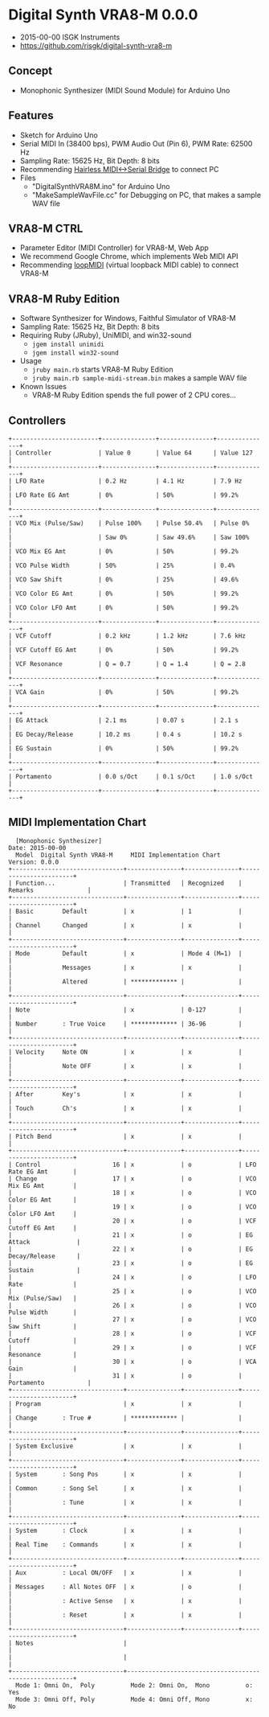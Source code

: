 # Digital Synth VRA8-M 0.0.0

- 2015-00-00 ISGK Instruments
- <https://github.com/risgk/digital-synth-vra8-m>

## Concept

- Monophonic Synthesizer (MIDI Sound Module) for Arduino Uno

## Features

- Sketch for Arduino Uno
- Serial MIDI In (38400 bps), PWM Audio Out (Pin 6), PWM Rate: 62500 Hz
- Sampling Rate: 15625 Hz, Bit Depth: 8 bits
- Recommending [Hairless MIDI<->Serial Bridge](http://projectgus.github.io/hairless-midiserial/) to connect PC
- Files
    - "DigitalSynthVRA8M.ino" for Arduino Uno
    - "MakeSampleWavFile.cc" for Debugging on PC, that makes a sample WAV file

## VRA8-M CTRL

- Parameter Editor (MIDI Controller) for VRA8-M, Web App
- We recommend Google Chrome, which implements Web MIDI API
- Recommending [loopMIDI](http://www.tobias-erichsen.de/software/loopmidi.html) (virtual loopback MIDI cable) to connect VRA8-M

## VRA8-M Ruby Edition

- Software Synthesizer for Windows, Faithful Simulator of VRA8-M
- Sampling Rate: 15625 Hz, Bit Depth: 8 bits
- Requiring Ruby (JRuby), UniMIDI, and win32-sound
    - `jgem install unimidi`
    - `jgem install win32-sound`
- Usage
    - `jruby main.rb` starts VRA8-M Ruby Edition
    - `jruby main.rb sample-midi-stream.bin` makes a sample WAV file
- Known Issues
    - VRA8-M Ruby Edition spends the full power of 2 CPU cores...

## Controllers

    +------------------------+---------------+---------------+---------------+
    | Controller             | Value 0       | Value 64      | Value 127     |
    +------------------------+---------------+---------------+---------------+
    | LFO Rate               | 0.2 Hz        | 4.1 Hz        | 7.9 Hz        |
    | LFO Rate EG Amt        | 0%            | 50%           | 99.2%         |
    +------------------------+---------------+---------------+---------------+
    | VCO Mix (Pulse/Saw)    | Pulse 100%    | Pulse 50.4%   | Pulse 0%      |
    |                        | Saw 0%        | Saw 49.6%     | Saw 100%      |
    | VCO Mix EG Amt         | 0%            | 50%           | 99.2%         |
    | VCO Pulse Width        | 50%           | 25%           | 0.4%          |
    | VCO Saw Shift          | 0%            | 25%           | 49.6%         |
    | VCO Color EG Amt       | 0%            | 50%           | 99.2%         |
    | VCO Color LFO Amt      | 0%            | 50%           | 99.2%         |
    +------------------------+---------------+---------------+---------------+
    | VCF Cutoff             | 0.2 kHz       | 1.2 kHz       | 7.6 kHz       |
    | VCF Cutoff EG Amt      | 0%            | 50%           | 99.2%         |
    | VCF Resonance          | Q = 0.7       | Q = 1.4       | Q = 2.8       |
    +------------------------+---------------+---------------+---------------+
    | VCA Gain               | 0%            | 50%           | 99.2%         |
    +------------------------+---------------+---------------+---------------+
    | EG Attack              | 2.1 ms        | 0.07 s        | 2.1 s         |
    | EG Decay/Release       | 10.2 ms       | 0.4 s         | 10.2 s        |
    | EG Sustain             | 0%            | 50%           | 99.2%         |
    +------------------------+---------------+---------------+---------------+
    | Portamento             | 0.0 s/Oct     | 0.1 s/Oct     | 1.0 s/Oct     |
    +------------------------+---------------+---------------+---------------+

## MIDI Implementation Chart

      [Monophonic Synthesizer]                                        Date: 2015-00-00       
      Model  Digital Synth VRA8-M     MIDI Implementation Chart       Version: 0.0.0         
    +-------------------------------+---------------+---------------+-----------------------+
    | Function...                   | Transmitted   | Recognized    | Remarks               |
    +-------------------------------+---------------+---------------+-----------------------+
    | Basic        Default          | x             | 1             |                       |
    | Channel      Changed          | x             | x             |                       |
    +-------------------------------+---------------+---------------+-----------------------+
    | Mode         Default          | x             | Mode 4 (M=1)  |                       |
    |              Messages         | x             | x             |                       |
    |              Altered          | ************* |               |                       |
    +-------------------------------+---------------+---------------+-----------------------+
    | Note                          | x             | 0-127         |                       |
    | Number       : True Voice     | ************* | 36-96         |                       |
    +-------------------------------+---------------+---------------+-----------------------+
    | Velocity     Note ON          | x             | x             |                       |
    |              Note OFF         | x             | x             |                       |
    +-------------------------------+---------------+---------------+-----------------------+
    | After        Key's            | x             | x             |                       |
    | Touch        Ch's             | x             | x             |                       |
    +-------------------------------+---------------+---------------+-----------------------+
    | Pitch Bend                    | x             | x             |                       |
    +-------------------------------+---------------+---------------+-----------------------+
    | Control                    16 | x             | o             | LFO Rate EG Amt       |
    | Change                     17 | x             | o             | VCO Mix EG Amt        |
    |                            18 | x             | o             | VCO Color EG Amt      |
    |                            19 | x             | o             | VCO Color LFO Amt     |
    |                            20 | x             | o             | VCF Cutoff EG Amt     |
    |                            21 | x             | o             | EG Attack             |
    |                            22 | x             | o             | EG Decay/Release      |
    |                            23 | x             | o             | EG Sustain            |
    |                            24 | x             | o             | LFO Rate              |
    |                            25 | x             | o             | VCO Mix (Pulse/Saw)   |
    |                            26 | x             | o             | VCO Pulse Width       |
    |                            27 | x             | o             | VCO Saw Shift         |
    |                            28 | x             | o             | VCF Cutoff            |
    |                            29 | x             | o             | VCF Resonance         |
    |                            30 | x             | o             | VCA Gain              |
    |                            31 | x             | o             | Portamento            |
    +-------------------------------+---------------+---------------+-----------------------+
    | Program                       | x             | x             |                       |
    | Change       : True #         | ************* |               |                       |
    +-------------------------------+---------------+---------------+-----------------------+
    | System Exclusive              | x             | x             |                       |
    +-------------------------------+---------------+---------------+-----------------------+
    | System       : Song Pos       | x             | x             |                       |
    | Common       : Song Sel       | x             | x             |                       |
    |              : Tune           | x             | x             |                       |
    +-------------------------------+---------------+---------------+-----------------------+
    | System       : Clock          | x             | x             |                       |
    | Real Time    : Commands       | x             | x             |                       |
    +-------------------------------+---------------+---------------+-----------------------+
    | Aux          : Local ON/OFF   | x             | x             |                       |
    | Messages     : All Notes OFF  | x             | o             |                       |
    |              : Active Sense   | x             | x             |                       |
    |              : Reset          | x             | x             |                       |
    +-------------------------------+---------------+---------------+-----------------------+
    | Notes                         |                                                       |
    |                               |                                                       |
    +-------------------------------+-------------------------------------------------------+
      Mode 1: Omni On,  Poly          Mode 2: Omni On,  Mono          o: Yes                 
      Mode 3: Omni Off, Poly          Mode 4: Omni Off, Mono          x: No                  
